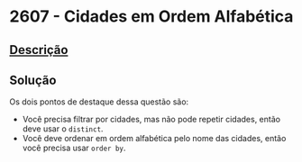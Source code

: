 # 2607 - Cidades em Ordem Alfabética

## [Descrição](https://www.beecrowd.com.br/judge/pt/problems/view/2607)

## Solução

Os dois pontos de destaque dessa questão são:
* Você precisa filtrar por cidades, mas não pode repetir cidades, então deve usar o `distinct`.
* Você deve ordenar em ordem alfabética pelo nome das cidades, então você precisa usar `order by`.